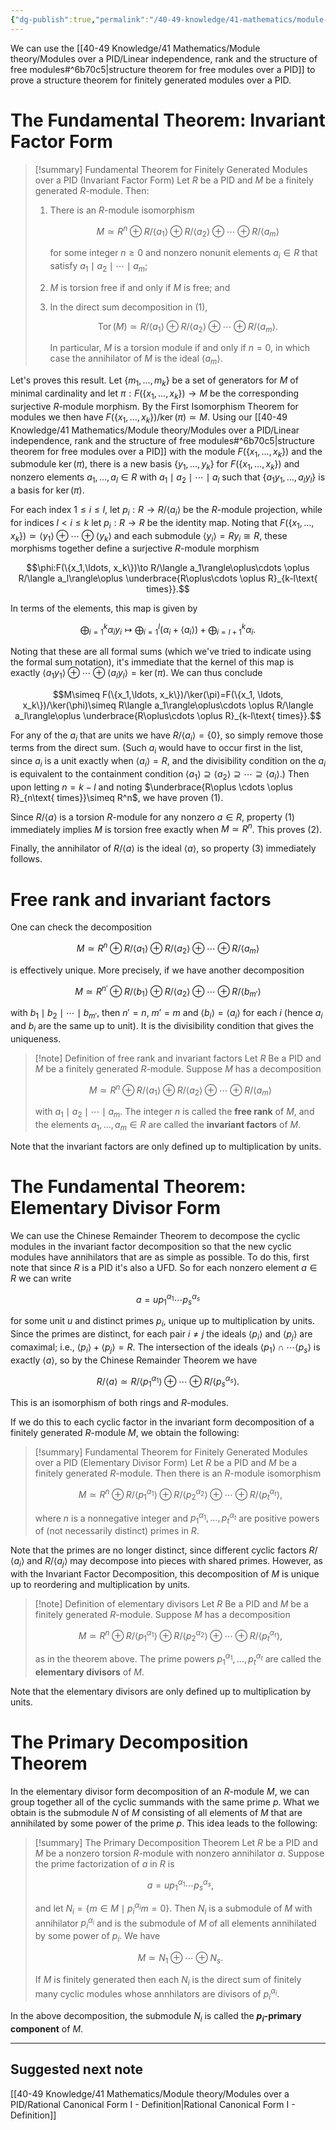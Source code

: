 ```yaml
---
{"dg-publish":true,"permalink":"/40-49-knowledge/41-mathematics/module-theory/modules-over-a-pid/modules-over-a-pid-the-fundamental-theorem/","tags":["module_theory"],"updated":"2024-11-15T09:01:59-08:00"}
---
```


We can use the [[40-49 Knowledge/41 Mathematics/Module theory/Modules over a PID/Linear independence, rank and the structure of free modules#^6b70c5\|structure theorem for free modules over a PID]] to prove a structure theorem for finitely generated modules over a PID.
# The Fundamental Theorem: Invariant Factor Form

> [!summary] Fundamental Theorem for Finitely Generated Modules over a PID (Invariant Factor Form)
> Let $R$ be a PID and $M$ be a finitely generated $R$-module. Then:
> 1. There is an $R$-module isomorphism
>    
>    $$M\simeq R^n\oplus R/\langle a_1\rangle\oplus R/\langle a_2\rangle\oplus\cdots \oplus R/\langle a_m\rangle$$
>    
>    for some integer $n\geq 0$ and nonzero nonunit elements $a_i\in R$ that satisfy $a_1\mid a_2\mid \cdots \mid a_m$;
>   2. $M$ is torsion free if and only if $M$ is free; and
>   3. In the direct sum decomposition in (1),
>      
>      $$\operatorname{Tor}(M)\simeq R/\langle a_1\rangle\oplus R/\langle a_2\rangle\oplus\cdots \oplus R/\langle a_m\rangle.$$
>      
>      In particular, $M$ is a torsion module if and only if $n=0$, in which case the annihilator of $M$ is the ideal $\langle a_m\rangle$.

Let's proves this result. Let $\{m_1,\ldots, m_k\}$ be a set of generators for $M$ of minimal cardinality and let $\pi:F(\{x_1, \ldots, x_k\})\to M$ be the corresponding surjective $R$-module morphism. By the First Isomorphism Theorem for modules we then have $F(\{x_1, \ldots, x_k\})/\ker(\pi)\simeq M$. Using our [[40-49 Knowledge/41 Mathematics/Module theory/Modules over a PID/Linear independence, rank and the structure of free modules#^6b70c5\|structure theorem for free modules over a PID]] with the module $F(\{x_1,\ldots, x_k\})$ and the submodule $\ker(\pi)$, there is a new basis $\{y_1,\ldots, y_k\}$ for $F(\{x_1,\ldots, x_k\})$ and nonzero elements $a_1,\ldots, a_l\in R$ with $a_1\mid a_2\mid \cdots \mid a_l$ such that $\{a_1y_1,\ldots, a_ly_l\}$ is a basis for $\ker(\pi)$.

For each index $1\leq i\leq l$, let $p_i:R\to R/\langle a_i\rangle$ be the $R$-module projection, while for indices $l<i\leq k$ let $p_i:R\to R$ be the identity map. Noting that $F(\{x_1,\ldots, x_k\})\simeq\langle y_1\rangle\oplus \cdots \oplus \langle y_k\rangle$ and each submodule $\langle y_i\rangle=Ry_i\cong R$, these morphisms together define a surjective $R$-module morphism

$$\phi:F(\{x_1,\ldots, x_k\})\to R/\langle a_1\rangle\oplus\cdots \oplus R/\langle a_l\rangle\oplus \underbrace{R\oplus\cdots \oplus R}_{k-l\text{ times}}.$$

In terms of the elements, this map is given by

$$\bigoplus_{i=1}^k \alpha_i y_i\mapsto \bigoplus_{i=1}^l (\alpha_i+\langle a_i\rangle)+\bigoplus_{i=l+1}^k \alpha_i.$$

Noting that these are all formal sums (which we've tried to indicate using the formal sum notation), it's immediate that the kernel of this map is exactly $\langle a_1y_1\rangle\oplus \cdots \oplus \langle a_ly_l\rangle=\ker(\pi)$. We can thus conclude

$$M\simeq F(\{x_1,\ldots, x_k\})/\ker(\pi)=F(\{x_1, \ldots, x_k\})/\ker(\phi)\simeq R\langle a_1\rangle\oplus\cdots \oplus R/\langle a_l\rangle\oplus \underbrace{R\oplus\cdots \oplus R}_{k-l\text{ times}}.$$

For any of the $a_i$ that are units we have $R/\langle a_i\rangle=\{0\}$, so simply remove those terms from the direct sum. (Such $a_i$ would have to occur first in the list, since $a_i$ is a unit exactly when $\langle a_i\rangle=R$, and the divisibility condition on the $a_i$ is equivalent to the containment condition $\langle a_1\rangle\supseteq \langle a_2\rangle\supseteq \cdots \supseteq \langle a_l\rangle$.) Then upon letting $n=k-l$ and noting $\underbrace{R\oplus \cdots \oplus R}_{n\text{ times}}\simeq R^n$, we have proven (1).

Since $R/\langle a\rangle$ is a torsion $R$-module for any nonzero $a\in R$, property (1) immediately implies $M$ is torsion free exactly when $M\simeq R^n$. This proves (2).

Finally, the annihilator of $R/\langle a\rangle$ is the ideal $\langle a\rangle$, so property (3) immediately follows.

# Free rank and invariant factors

One can check the decomposition

$$M\simeq R^n\oplus R/\langle a_1\rangle\oplus R/\langle a_2\rangle\oplus\cdots \oplus R/\langle a_m\rangle$$

is effectively unique. More precisely, if we have another decomposition

$$M\simeq R^{n'}\oplus R/\langle b_1\rangle\oplus R/\langle a_2\rangle\oplus\cdots \oplus R/\langle b_{m'}\rangle$$

with $b_1\mid b_2\mid\cdots \mid b_{m'}$, then $n'=n$, $m'=m$ and $\langle b_i\rangle=\langle a_i\rangle$ for each $i$ (hence $a_i$ and $b_i$ are the same up to unit). It is the divisibility condition that gives the uniqueness.

> [!note] Definition of free rank and invariant factors
> Let $R$ Be a PID and $M$ be a finitely generated $R$-module. Suppose $M$ has a decomposition
> 
> $$M\simeq R^n\oplus R/\langle a_1\rangle\oplus R/\langle a_2\rangle\oplus\cdots \oplus R/\langle a_m\rangle$$
> 
> with $a_1\mid a_2\mid\cdots \mid a_m$. The integer $n$ is called the **free rank** of $M$, and the elements $a_1,\ldots, a_m\in R$ are called the **invariant factors** of $M$.

Note that the invariant factors are only defined up to multiplication by units.

# The Fundamental Theorem: Elementary Divisor Form

We can use the Chinese Remainder Theorem to decompose the cyclic modules in the invariant factor decomposition so that the new cyclic modules have annihilators that are as simple as possible. To do this, first note that since $R$ is a PID it's also a UFD. So for each nonzero element $a\in R$ we can write

$$a=up_1^{\alpha_1}\cdots p_s^{\alpha_s}$$

for some unit $u$ and distinct primes $p_i$, unique up to multiplication by units. Since the primes are distinct, for each pair $i\neq j$ the ideals $\langle p_i\rangle$ and $\langle p_j\rangle$ are comaximal; i.e., $\langle p_i\rangle+\langle p_j\rangle=R$. The intersection of the ideals $\langle p_1\rangle\cap \cdots \langle p_s\rangle$ is exactly $\langle a\rangle$, so by the Chinese Remainder Theorem we have

$$R/\langle a\rangle\simeq R/\langle p_1^{\alpha_1}\rangle\oplus \cdots \oplus R/\langle p_s^{\alpha_s}\rangle.$$

This is an isomorphism of both rings and $R$-modules.

If we do this to each cyclic factor in the invariant form decomposition of a finitely generated $R$-module $M$, we obtain the following:

> [!summary] Fundamental Theorem for Finitely Generated Modules over a PID (Elementary Divisor Form)
> Let $R$ be a PID and $M$ be a finitely generated $R$-module. Then there is an $R$-module isomorphism
> 
> $$M\simeq R^n\oplus R/\langle p_1^{\alpha_1}\rangle\oplus R/\langle p_2^{\alpha_2}\rangle\oplus \cdots \oplus R/\langle p_t^{\alpha_t}\rangle,$$
> 
> where $n$ is a nonnegative integer and $p_1^{\alpha_1},\ldots, p_t^{\alpha_t}$ are positive powers of (not necessarily distinct) primes in $R$.

Note that the primes are no longer distinct, since different cyclic factors $R/\langle a_i\rangle$ and $R/\langle a_j\rangle$ may decompose into pieces with shared primes. However, as with the Invariant Factor Decomposition, this decomposition of $M$ is unique up to reordering and multiplication by units.

> [!note] Definition of elementary divisors
> Let $R$ Be a PID and $M$ be a finitely generated $R$-module. Suppose $M$ has a decomposition
> 
> $$M\simeq R^n\oplus R/\langle p_1^{\alpha_1}\rangle\oplus R/\langle p_2^{\alpha_2}\rangle\oplus \cdots \oplus R/\langle p_t^{\alpha_t}\rangle,$$
> 
> as in the theorem above. The prime powers $p_1^{\alpha_1},\ldots, p_t^{\alpha_t}$ are called the **elementary divisors** of $M$.

Note that the elementary divisors are only defined up to multiplication by units.

# The Primary Decomposition Theorem

In the elementary divisor form decomposition of an $R$-module $M$, we can group together all of the cyclic summands with the same prime $p$. What we obtain is the submodule $N$ of $M$ consisting of all elements of $M$ that are annihilated by some power of the prime $p$. This idea leads to the following:

> [!summary] The Primary Decomposition Theorem
> Let $R$ be a PID and $M$ be a nonzero torsion $R$-module with nonzero annihilator $a$. Suppose the prime factorization of $a$ in $R$ is
> 
> $$a=up_1^{\alpha_1}\cdots p_s^{\alpha_s},$$
> 
> and let $N_i=\{m\in M\mid p_i^{\alpha_i}m=0\}$. Then $N_i$ is a submodule of $M$ with annihilator $p_i^{\alpha_i}$ and is the submodule of $M$ of all elements annihilated by some power of $p_i$. We have
> 
> $$M\simeq N_1\oplus \cdots \oplus N_s.$$
> 
> If $M$ is finitely generated then each $N_i$ is the direct sum of finitely many cyclic modules whose annhilators are divisors of $p_i^{\alpha_i}$.

In the above decomposition, the submodule $N_i$ is called the **$p_i$-primary component** of $M$.

---

## Suggested next note

[[40-49 Knowledge/41 Mathematics/Module theory/Modules over a PID/Rational Canonical Form I - Definition\|Rational Canonical Form I - Definition]]
